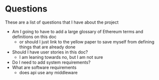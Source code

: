 # Questions

These are a list of questions that I have about the project

* Am I going to have to add a large glossary of Ethereum terms and definitions on this doc
  * or should I just link to the yellow paper to save myself from defining things that are already done
* Should I have user stories in this doc?
  * I am leaning towards no, but I am not sure
* Do I need to add system requirements? 
* What are software requirements
  * does api use any middleware
